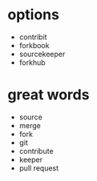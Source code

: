 # options
* contribit
* forkbook
* sourcekeeper
* forkhub

# great words
* source
* merge
* fork
* git
* contribute
* keeper
* pull request
